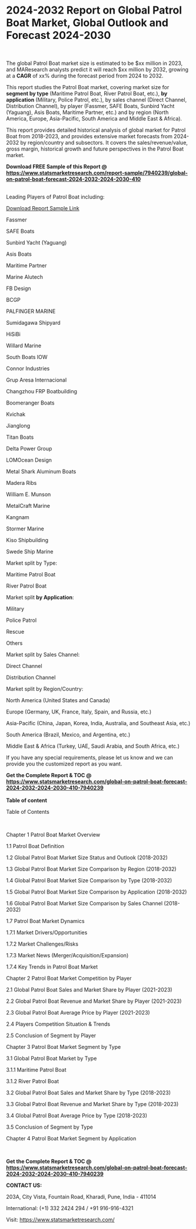<h1>2024-2032 Report on Global Patrol Boat Market, Global Outlook and Forecast 2024-2030</h1><br/><p>The global Patrol Boat market size is estimated to be $xx million in 2023, and MAResearch analysts predict it will reach $xx million by 2032, growing at a <strong>CAGR</strong> of xx% during the forecast period from 2024 to 2032.</p><p>
 
 This report studies the Patrol Boat market, covering market size for <strong>segment by type</strong> (Maritime Patrol Boat, River Patrol Boat, etc.), <strong>by application</strong> (Military, Police Patrol, etc.), by sales channel (Direct Channel, Distribution Channel), by player (Fassmer, SAFE Boats, Sunbird Yacht (Yaguang), Asis Boats, Maritime Partner, etc.) and by region (North America, Europe, Asia-Pacific, South America and Middle East & Africa).</p><p>
 
 This report provides detailed historical analysis of global market for Patrol Boat from 2018-2023, and provides extensive market forecasts from 2024-2032 by region/country and subsectors. It covers the sales/revenue/value, gross margin, historical growth and future perspectives in the Patrol Boat market.</p><div><b>Download FREE Sample of this Report @ <a href="https://www.statsmarketresearch.com/download-free-sample/7940239/global-on-patrol-boat-forecast-2024-2032-2024-2030-410">https://www.statsmarketresearch.com/report-sample/7940239/global-on-patrol-boat-forecast-2024-2032-2024-2030-410</a></b></div><br><p>
 
 Leading Players of Patrol Boat including:</p><p><a href="https://www.statsmarketresearch.com/download-free-sample/7940239/global-on-patrol-boat-forecast-2024-2032-2024-2030-410">Download Report Sample Link</a></p><p>Fassmer</p><p>SAFE Boats</p><p>Sunbird Yacht (Yaguang)</p><p>Asis Boats</p><p>Maritime Partner</p><p>Marine Alutech</p><p>FB Design</p><p>BCGP</p><p>PALFINGER MARINE</p><p>Sumidagawa Shipyard</p><p>HiSiBi</p><p>Willard Marine</p><p>South Boats IOW</p><p>Connor Industries</p><p>Grup Aresa Internacional</p><p>Changzhou FRP Boatbuilding</p><p>Boomeranger Boats</p><p>Kvichak</p><p>Jianglong</p><p>Titan Boats</p><p>Delta Power Group</p><p>LOMOcean Design</p><p>Metal Shark Aluminum Boats</p><p>Madera Ribs</p><p>William E. Munson</p><p>MetalCraft Marine</p><p>Kangnam</p><p>Stormer Marine</p><p>Kiso Shipbuilding</p><p>Swede Ship Marine</p><p>
 
 Market split by Type:</p><p>Maritime Patrol Boat</p><p>River Patrol Boat</p><p>
 
 Market split <strong>by Application</strong>:</p><p>Military</p><p>Police Patrol</p><p>Rescue</p><p>Others</p><p>
 
 Market split by Sales Channel:</p><p>Direct Channel</p><p>Distribution Channel</p><p>
 
 Market split by Region/Country:</p><p>North America (United States and Canada)</p><p>Europe (Germany, UK, France, Italy, Spain, and Russia, etc.)</p><p>Asia-Pacific (China, Japan, Korea, India, Australia, and Southeast Asia, etc.)</p><p>South America (Brazil, Mexico, and Argentina, etc.)</p><p>Middle East & Africa (Turkey, UAE, Saudi Arabia, and South Africa, etc.)</p><p>
 
 If you have any special requirements, please let us know and we can provide you the customized report as you want.</p><div><b>Get the Complete Report & TOC @ <a href="https://www.statsmarketresearch.com/global-on-patrol-boat-forecast-2024-2032-2024-2030-410-7940239">https://www.statsmarketresearch.com/global-on-patrol-boat-forecast-2024-2032-2024-2030-410-7940239</a></b></div><br><b>Table of content</b><p>Table of Contents<br />
 
 <br />
 
 Chapter 1 Patrol Boat Market Overview<br />
 
  1.1 Patrol Boat Definition<br />
 
  1.2 Global Patrol Boat Market Size Status and Outlook (2018-2032)<br />
 
  1.3 Global Patrol Boat Market Size Comparison by Region (2018-2032)<br />
 
  1.4 Global Patrol Boat Market Size Comparison by Type (2018-2032)<br />
 
  1.5 Global Patrol Boat Market Size Comparison by Application (2018-2032)<br />
 
  1.6 Global Patrol Boat Market Size Comparison by Sales Channel (2018-2032)<br />
 
  1.7 Patrol Boat Market Dynamics<br />
 
  1.7.1 Market Drivers/Opportunities<br />
 
  1.7.2 Market Challenges/Risks<br />
 
  1.7.3 Market News (Merger/Acquisition/Expansion)<br />
 
  1.7.4 Key Trends in Patrol Boat Market<br />
 
 Chapter 2 Patrol Boat Market Competition by Player<br />
 
  2.1 Global Patrol Boat Sales and Market Share by Player (2021-2023)<br />
 
  2.2 Global Patrol Boat Revenue and Market Share by Player (2021-2023)<br />
 
  2.3 Global Patrol Boat Average Price by Player (2021-2023)<br />
 
  2.4 Players Competition Situation & Trends<br />
 
  2.5 Conclusion of Segment by Player<br />
 
 Chapter 3 Patrol Boat Market Segment by Type<br />
 
  3.1 Global Patrol Boat Market by Type<br />
 
  3.1.1 Maritime Patrol Boat<br />
 
  3.1.2 River Patrol Boat<br />
 
  3.2 Global Patrol Boat Sales and Market Share by Type (2018-2023)<br />
 
  3.3 Global Patrol Boat Revenue and Market Share by Type (2018-2023)<br />
 
  3.4 Global Patrol Boat Average Price by Type (2018-2023)<br />
 
  3.5 Conclusion of Segment by Type<br />
 
 Chapter 4 Patrol Boat Market Segment by Application<br />
 
 <br><div><b>Get the Complete Report & TOC @ <a href="https://www.statsmarketresearch.com/global-on-patrol-boat-forecast-2024-2032-2024-2030-410-7940239">https://www.statsmarketresearch.com/global-on-patrol-boat-forecast-2024-2032-2024-2030-410-7940239</a></b></div></p>
 
 <b>CONTACT US:</b><br>
 
 203A, City Vista, Fountain Road, Kharadi, Pune, India - 411014 <br>
 
 International: (+1) 332 2424 294 / +91 916-916-4321<br>
 
 Visit: <a href="https://www.statsmarketresearch.com/">https://www.statsmarketresearch.com/</a>
 
 <br>